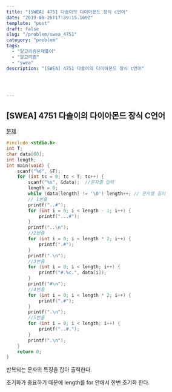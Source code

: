 ```yaml
---
title: "[SWEA] 4751 다솔이의 다이아몬드 장식 c언어"
date: "2019-08-26T17:39:15.169Z"
template: "post"
draft: false
slug: "/problem/swea_4751"
category: "problem"
tags:
  - "알고리즘문제풀이"
  - "알고리즘"
  - "swea"
description: "[SWEA] 4751 다솔이의 다이아몬드 장식 c언어"




---
```






## [SWEA] 4751 다솔이의 다이아몬드 장식 C언어

[문제](<https://swexpertacademy.com/main/code/problem/problemDetail.do?contestProbId=AWSNw5jKzwMDFAUr&categoryId=AWSNw5jKzwMDFAUr&categoryType=CODE#none>)

```c
#include <stdio.h>
int T;
char data[60];
int length;
int main(void) {
	scanf("%d", &T);
	for (int tc = 0; tc < T; tc++) {
		scanf("%s", &data);	 //문자열 입력
		length = 0;
		while (data[length] != '\0') length++; // 문자열 길이
		// 1번줄
		printf("..#");
		for (int i = 0; i < length - 1; i++) {
			printf("...#");
		}
		printf("..\n");
		//2번줄
		for (int i = 0; i < length * 2; i++) {
			printf(".#");
		}
		printf(".\n");
		//3번줄
		for (int i = 0; i < length; i++) {
			printf("#.%c.", data[i]);
		}
		printf("#\n");
		//4번줄
		for (int i = 0; i < length * 2; i++) {
			printf(".#");
		}
		printf(".\n");
		//5번줄
		for (int i = 0; i < length; i++) {
			printf("..#.");
		}
		printf(".\n");
	}
	return 0;
}
```

반복되는 문자의 특징을 잡아 출력한다.

초기화가 중요하기 때문에 length를 for 안에서 한번 초기화 한다.